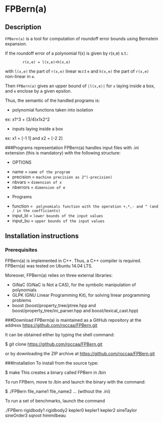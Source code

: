 # FPBern(a)
## Description
`FPBern(a)` is a tool for computation of roundoff error bounds using Bernstein expansion.

If the roundoff error of a polynomial f(x)  is given by r(x,e) s.t.:

			r(x,e) = l(x,e)+h(x,e)

with `l(x,e)` the part of `r(x,e)` linear w.r.t `e` and `h(x,e)` the part  of `r(x,e)` non-linear in `e`.

Then `FPBern(a)` gives an upper bound of `|l(x,e)|` for `x` laying inside a box, and `e` enclose by a given epsilon. 

Thus, the semantic of the handled programs is:

- polynomial functions taken into isolation

ex: x1^3 + (3/4)*x1*x2^2
- inputs laying inside a box

ex: x1 = [-1 1] and x2 = [-2 2]

###Programs representation
FPBern(a) handles input files with .ini extension (this is mandatory) with the following structure:

 + OPTIONS
- name = `name of the program`
- precision = `machine precision as 2^(-precision)`
- nbvars = `dimension of x`
- nberrors = `dimension of e`
 + Programs
- function = ` polynomials function with the operation +,*,- and ^ (and / in the coefficients)`
- input_bl = `lower bounds of the input values`
- input_bu = `upper bounds of the input values`

## Installation instructions
### Prerequisites
FPBern(a) is implemented in C++. Thus, a C++ compiler is required.
FPBern(a) was tested on Ubuntu 14.04 LTS.

Moreover, FPBern(a) relies on three external libraries:
- GiNaC (GiNaC is Not a CAS), for the symbolic manipulation of polynomials
- GLPK (GNU Linear Programming Kit), for solving linear programming problems
- boost (boost/property_tree/ptree.hpp and boost/property_tree/ini_parser.hpp and boost/lexical_cast.hpp)

###Download
FPBern(a) is maintained as a GitHub repository at the address https://github.com/roccaa/FPBern.git

It can be obtained either by typing the shell command:

$ git clone https://github.com/roccaa/FPBern.git

or by downloading the ZIP archive at https://github.com/roccaa/FPBern.git

###Installation
To install from the source type:

$ make
This creates a binary called FPBern in /bin

To run FPBern, move to /bin and launch the binary with the command:

$ ./FPBern file_name1 file_name2 ...    (without the .ini)

To run a set of benchmarks, launch the command

 ./FPBern rigidbody1 rigidbody2 kepler0 kepler1 kepler2 sineTaylor sineOrder3 sqroot himmilbeau




